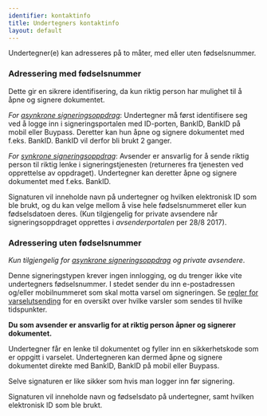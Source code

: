 ```yaml
---
identifier: kontaktinfo
title: Undertegners kontaktinfo
layout: default
---
```


Undertegner(e) kan adresseres på to måter, med eller uten fødselsnummer.

### Adressering med fødselsnummer

Dette gir en sikrere identifisering, da kun riktig person har mulighet til å åpne og signere dokumentet.

_For [asynkrone signeringsoppdrag](#asynkrone-signeringsoppdrag)_: Undertegner må først identifisere seg ved å logge inn i signeringsportalen med ID-porten, BankID, BankID på mobil eller Buypass. Deretter kan hun åpne og signere dokumentet med f.eks. BankID. BankID vil derfor bli brukt 2 ganger.

_For [synkrone signeringsoppdrag](#synkrone-signeringsoppdrag)_: Avsender er ansvarlig for å sende riktig person til riktig lenke i signeringstjenesten (returneres fra tjenesten ved opprettelse av oppdraget). Undertegner kan deretter åpne og signere dokumentet med f.eks. BankID.

Signaturen vil inneholde navn på undertegner og hvilken elektronisk ID som ble brukt, og du kan velge mellom å vise hele fødselsnummeret eller kun fødselsdatoen deres. (Kun tilgjengelig for private avsendere når signeringsoppdraget opprettes i _avsenderportalen_ per 28/8 2017).


### Adressering uten fødselsnummer

_Kun tilgjengelig for [asynkrone signeringsoppdrag](#asynkrone-signeringsoppdrag) og private avsendere_.

Denne signeringstypen krever ingen innlogging, og du trenger ikke vite undertegners fødselsnummer. I stedet sender du inn e-postadressen og/eller mobilnummeret som skal motta varsel om signeringen. Se [regler for varselutsending](#regler-for-utsending) for en oversikt over hvilke varsler som sendes til hvilke tidspunkter.

**Du som avsender er ansvarlig for at riktig person åpner og signerer dokumentet.**

Undertegner får en lenke til dokumentet og fyller inn en sikkerhetskode som er oppgitt i varselet. Undertegneren kan dermed åpne og signere dokumentet direkte med BankID, BankID på mobil eller Buypass.

Selve signaturen er like sikker som hvis man logger inn før signering.

Signaturen vil inneholde navn og fødselsdato på undertegner, samt hvilken elektronisk ID som ble brukt.